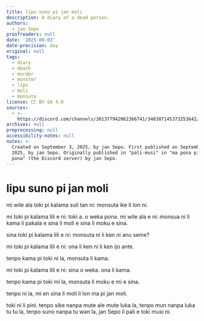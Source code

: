 ```yaml
---
title: lipu suno pi jan moli
description: A diary of a dead person.
authors:
  - jan Sepo
proofreaders: null
date: '2025-09-03'
date-precision: day
original: null
tags:
  - diary
  - death
  - murder
  - monster
  - lipu
  - moli
  - monsuta
license: CC BY-SA 4.0
sources:
  - >-
    https://discord.com/channels/301377942062366741/340307145373253642/1412768840412303441
archives: null
preprocessing: null
accessibility-notes: null
notes: >-
  Created on September 3, 2025, by jan Sepo. First published on September 3,
  2025, by jan Sepo. Originally published in "pali-musi" in "ma pona pi toki
  pona" (the Discord server) by jan Sepo.
---
```


# lipu suno pi jan moli

mi wile ala toki pi kalama suli tan ni: monsuta ike li lon ni.

mi toki pi kalama lili e ni: toki a. o weka pona. mi wile ala e ni: monsua ni li kama li pakala e sina li moli e sina li moku e sina.

sina toki pi kalama lili e ni: monsuta ni li ken ni anu seme?

mi toki pi kalama lili e ni: ona li ken ni li ken ijo ante.

tenpo kama pi toki ni la, monsuta li kama.

mi toki pi kalama lili e ni: sina o weka. ona li kama.

tenpo kama pi toki mi la, monsuta li moku e mi e sina.

tenpo ni la, mi en sina li moli li lon ma pi jan moli.

toki ni li pini. tenpo sike nanpa mute ale mute luka la, tenpo mun nanpa luka tu tu la, tenpo suno nanpa tu wan la, jan Sepo li pali e toki musi ni.
